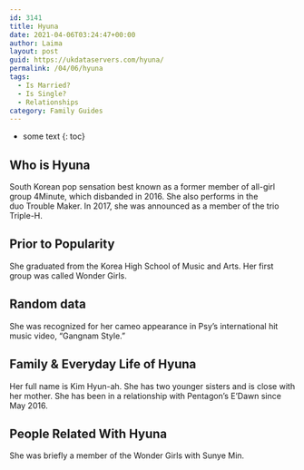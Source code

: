 ```yaml
---
id: 3141
title: Hyuna
date: 2021-04-06T03:24:47+00:00
author: Laima
layout: post
guid: https://ukdataservers.com/hyuna/
permalink: /04/06/hyuna
tags:
  - Is Married?
  - Is Single?
  - Relationships
category: Family Guides
---
```


* some text
{: toc}


## Who is Hyuna
                  
                  
                  
South Korean pop sensation best known as a former member of all-girl group 4Minute, which disbanded in 2016. She also performs in the duo Trouble Maker. In 2017, she was announced as a member of the trio Triple-H. 
                  
              
            
              
            
                
                
                
## Prior to Popularity
                  
                  
                  
She graduated from the Korea High School of Music and Arts. Her first group was called Wonder Girls.
                  
              
            
              
            
                
                
                
## Random data
                  
                  
                  
She was recognized for her cameo appearance in Psy&#8217;s international hit music video, &#8220;Gangnam Style.&#8221;
                  
              
            
              
            
                
                
                
## Family & Everyday Life of Hyuna
                  
                  
                  
Her full name is Kim Hyun-ah. She has two younger sisters and is close with her mother. She has been in a relationship with Pentagon&#8217;s E&#8217;Dawn since May 2016.
                  
              
            
              
            
                
                
                
## People Related With Hyuna
                  
                  
                  
She was briefly a member of the Wonder Girls with Sunye Min.  
                  
              
            
              
            
                
              
            
              
              
            
            
              
            
          
          
          